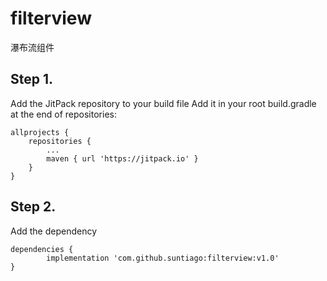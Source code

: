 # filterview
瀑布流组件
## Step 1.
Add the JitPack repository to your build file
Add it in your root build.gradle at the end of repositories:

	allprojects {
		repositories {
			...
			maven { url 'https://jitpack.io' }
		}
	}
## Step 2.
Add the dependency

	dependencies {
	        implementation 'com.github.suntiago:filterview:v1.0'
	}